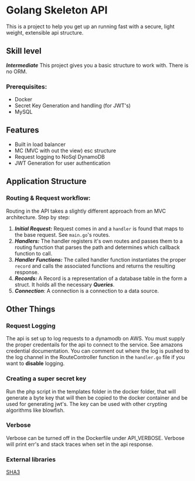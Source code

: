 # Golang Skeleton API
This is a project to help you get up an running fast with a secure, light weight, extensible api structure.

## Skill level
***Intermediate***
This project gives you a basic structure to work with. There is no ORM.
### Prerequisites:
- Docker
- Secret Key Generation and handling (for JWT's)
- MySQL

## Features
- Built in load balancer
- MC (MVC with out the view) esc structure
- Request logging to NoSql DynamoDB
- JWT Generation for user authentication


## Application Structure
### Routing & Request workflow:
Routing in the API takes a slightly different approach from an MVC architecture.
Step by step:
1. ***Initial Request:*** Request comes in and a `handler` is found that maps to the base request. See `main.go`'s routes.
2. ***Handlers:*** The handler registers it's own routes and passes them to a routing function that parses the path and 
determines which callback function to call.
3. ***Handler Functions:*** The called handler function instantiates the proper `record` and calls the associated functions and returns the resulting response.
4. ***Records:*** A Record is a representation of a database table in the form a struct. It holds all the necessary ***Queries***.
6. ***Connection***: A connection is a connection to a data source.

## Other Things
### Request Logging
The api is set up to log requests to a dynamodb on AWS. You must supply the proper credentails for the api to connect to the service.
See amazons credential documentation. You can comment out where the log is pushed to the log channel in the RouteController 
function in the `handler.go` file if you want to **disable** logging.

### Creating a super secret key
Run the php script in the templates folder in the docker folder, that will generate a byte key that will then be copied to 
the docker container and be used for generating jwt's. The key can be used with other crypting algorithms like blowfish.

### Verbose
Verbose can be turned off in the Dockerfile under API_VERBOSE. Verbose will print err's and stack traces when set in the api response.
 
### External libraries
[SHA3](http://golang.org/x/crypto/sha3)
